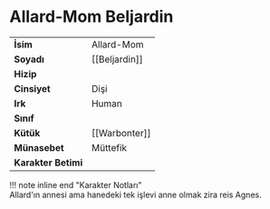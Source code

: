 # Allard-Mom Beljardin  
|  |  |  
|---|---|  
| **İsim** | Allard-Mom |  
| **Soyadı** | [[Beljardin]] |  
| **Hizip** |  |  
| **Cinsiyet** | Dişi |  
| **Irk** | Human |  
| **Sınıf** |  |  
| **Kütük** | [[Warbonter]] |  
| **Münasebet** | Müttefik |  
| **Karakter Betimi** |  |  
  
  
!!! note inline end "Karakter Notları"  
	Allard'ın annesi ama hanedeki tek işlevi anne olmak zira reis Agnes.  